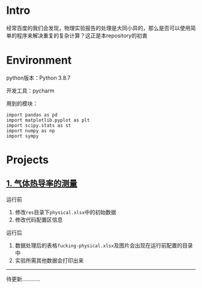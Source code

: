 # Intro

经常百度的我们会发现，物理实验报告的处理是大同小异的，那么是否可以使用简单的程序来解决重复的复杂计算？这正是本repository的初衷

# Environment

python版本：Python 3.8.7

开发工具：pycharm

用到的模块：

```
import pandas as pd
import matplotlib.pyplot as plt
import scipy.stats as st
import numpy as np
import sympy
```

# Projects

## [1. 气体热导率的测量](https://github.com/ggbondd/fucking-physical/tree/main/%E6%B0%94%E4%BD%93%E7%83%AD%E5%AF%BC%E7%8E%87%E7%9A%84%E6%B5%8B%E9%87%8F)

运行前

1. 修改`res`目录下`physical.xlsx`中的初始数据
2. 修改代码配置区信息

运行后

1. 数据处理后的表格`fucking-physical.xlsx`及图片会出现在运行前配置的目录中
2. 实验所需其他数据会打印出来

------



待更新…………